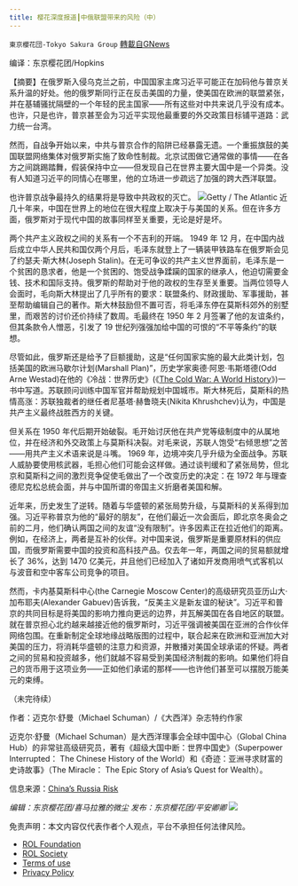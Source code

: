 ```yaml
---
title: 樱花深度报道┃中俄联盟带来的风险（中）
---
```

`東京櫻花団-Tokyo Sakura Group` [轉載自GNews](https://gnews.org/zh-hans/2160093/)

编译：东京樱花团/Hopkins

【摘要】在俄罗斯入侵乌克兰之前，中国国家主席习近平可能正在加码他与普京关系升温的好处。他的俄罗斯同行正在反击美国的力量，使美国在欧洲的联盟紧张，并在基辅骚扰隔壁的一个年轻的民主国家——所有这些对中共来说几乎没有成本。也许，只是也许，普京甚至会为习近平实现他最重要的外交政策目标铺平道路：武力统一台湾。

然而，自战争开始以来，中共与普京合作的陷阱已经暴露无遗。一个重振旗鼓的美国联盟网络集体对俄罗斯实施了致命性制裁。北京试图做它通常做的事情——在各方之间跳踢踏舞，假装保持中立——但发现自己在世界主要大国中是一个异类。没有人知道习近平的同情心在哪里，他的立场进一步疏远了加强的跨大西洋联盟。

也许普京战争最持久的结果将是导致中共政权的灭亡。
![](https://assets.gnews.org/wp-content/uploads/2022/03/image-1497.png)Getty / The Atlantic
近几十年来，中国在世界上的地位在很大程度上取决于与美国的关系。但在许多方面，俄罗斯对于现代中国的故事同样至关重要，无论是好是坏。

两个共产主义政权之间的关系有一个不吉利的开端。 1949 年 12 月，在中国内战后成立中华人民共和国仅两个月后，毛泽东就登上了一辆装甲铁路车在俄罗斯会见了约瑟夫·斯大林(Joseph Stalin)。在无可争议的共产主义世界面前，毛泽东是一个贫困的恳求者，他是一个贫困的、饱受战争蹂躏的国家的继承人，他迫切需要金钱、技术和国际支持。俄罗斯的帮助对于他的政权的生存至关重要。当两位领导人会面时，毛向斯大林提出了几乎所有的要求：联盟条约、财政援助、军事援助，甚至帮助编辑自己的著作。斯大林鼓励但不置可否，将毛泽东停在莫斯科郊外的别墅里，而艰苦的讨价还价持续了数周。毛最终在 1950 年 2 月签署了他的友谊条约，但其条款令人憎恶，引发了 19 世纪列强强加给中国的可恨的“不平等条约”的联想。

尽管如此，俄罗斯还是给予了巨额援助，这是“任何国家实施的最大此类计划，包括美国的欧洲马歇尔计划(Marshall Plan)”，历史学家奥德·阿恩·韦斯塔德(Odd Arne Westad)在他的《冷战：世界历史》(《[The Cold War: A World History](https://bookshop.org/a/12476/9781541674097)》)一书中写道。苏联顾问训练中国军官并帮助规划中国城市。斯大林死后，莫斯科的热情高涨：苏联独裁者的继任者尼基塔·赫鲁晓夫(Nikita Khrushchev)认为，中国是共产主义最终战胜西方的关键。

但关系在 1950 年代后期开始破裂。毛开始讨厌他在共产党等级制度中的从属地位，并在经济和外交政策上与莫斯科决裂。对毛来说，苏联人饱受“右倾思想”之苦——用共产主义术语来说是斗嘴。 1969 年，边境冲突几乎升级为全面战争。苏联人威胁要使用核武器，毛担心他们可能会这样做。通过谈判缓和了紧张局势，但北京和莫斯科之间的激烈竞争促使毛做出了一个改变历史的决定：在 1972 年与理查德尼克松总统会面，并与中国所谓的帝国主义折磨者美国和解。

近年来，历史发生了逆转。随着与华盛顿的紧张局势升级，与莫斯科的关系得到加强。习近平称普京为他的“最好的朋友”，在他们最近一次会面后，即北京冬奥会之前的二月，他们确认两国之间的友谊“没有限制”。许多因素正在拉近他们的距离。例如，在经济上，两者是互补的伙伴。对中国来说，俄罗斯是重要原材料的供应国，而俄罗斯需要中国的投资和高科技产品。仅去年一年，两国之间的贸易额就增长了 36%，达到 1470 亿美元，并且他们已经加入了诸如开发商用喷气式客机以与波音和空中客车公司竞争的项目。

然而，卡内基莫斯科中心(the Carnegie Moscow Center)的高级研究员亚历山大·加布耶夫(Alexander Gabuev)告诉我，“反美主义是新友谊的秘诀”。习近平和普京的共同目标是将美国的影响力推向更远的边界，并瓦解美国在各自地区的联盟。就在普京担心北约越来越接近他的俄罗斯时，习近平强调被美国在亚洲的合作伙伴网络包围。在重新制定全球地缘战略版图的过程中，联合起来在欧洲和亚洲加大对美国的压力，将消耗华盛顿的注意力和资源，并散播对美国全球承诺的怀疑。两者之间的贸易和投资越多，他们就越不容易受到美国经济制裁的影响。如果他们将自己的货币用于这项业务——正如他们承诺的那样——也许他们甚至可以摆脱万能美元的束缚。

（未完待续）

作者：迈克尔·舒曼（Michael Schuman）/《大西洋》杂志特约作家

迈克尔·舒曼（Michael Schuman）是大西洋理事会全球中国中心（Global China Hub）的非常驻高级研究员，著有《超级大国中断：世界中国史》（Superpower Interrupted： The Chinese History of the World）和《奇迹：亚洲寻求财富的史诗故事》（The Miracle： The Epic Story of Asia’s Quest for Wealth）。

信息来源：[China’s Russia Risk](https://www.theatlantic.com/international/archive/2022/03/xi-putin-friendship-russia-ukraine/626973/)

*编辑：东京樱花团/喜马拉雅的微尘
发布：东京樱花团/平安卿卿*
![](https://assets.gnews.org/wp-content/uploads/2022/02/yht-9.jpg)
 

免责声明：本文内容仅代表作者个人观点，平台不承担任何法律风险。

- [ROL Foundation](https://rolfoundation.org/)
- [ROL Society](https://rolsociety.org/)
- [Terms of use](https://gnews.org/terms-of-use-3/)
- [Privacy Policy](https://gnews.org/privacy-policy/)
